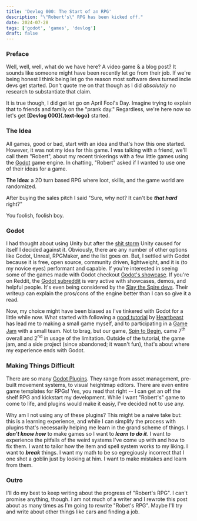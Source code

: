 ```yaml
---
title: 'Devlog 000: The Start of an RPG'
description: "\"Robert's\" RPG has been kicked off."
date: 2024-07-28
tags: ['godot', 'games', 'devlog']
draft: false
---
```


### Preface
Well, well, well, what do we have here? A video game & a blog post? It sounds like someone might have been recently let go from their job. If we're being honest I think being let go the reason most software devs turned indie devs get started. Don't quote me on that though as I did *absolutely* no research to substantiate that claim.

It is true though, I did get let go on April Fool's Day. Imagine trying to explain that to friends and family on the "prank day." Regardless, we're here now so let's get **[Devlog 000]{.text-logo}** started.

### The Idea
All games, good or bad, start with an idea and that's how this one started. However, it was not my idea for this game. I was talking with a friend, we'll call them "Robert", about my recent tinkerings with a few little games using the <a href="https://godotengine.org/" target="_blank">Godot</a> game engine. In chatting, "Robert" asked if I wanted to use one of their ideas for a game. 

**The Idea**: a 2D turn based RPG where loot, skills, and the game world are randomized.

After buying the sales pitch I said "Sure, why not? It can't be ***that hard*** right?"

You foolish, foolish boy.

### Godot
I had thought about using Unity but after the <a href="https://www.theverge.com/23873852/unity-new-pricing-model-news-updates" target="_blank">shit storm</a> Unity caused for itself I decided against it. Obviously, there are any number of other options like Godot, Unreal, RPGMaker, and the list goes on. But, I settled with Godot because it is free, open source, community driven, lightweight, and it is (to my novice eyes) performant and capable. If you're interested in seeing some of the games made with Godot checkout <a href="https://godotengine.org/showcase/" target="_blank">Godot's showcase</a>. If you're on Reddit, the <a href="https://reddit.com/r/godot" target="_blank">Godot subreddit</a> is very active with showcases, demos, and helpful people. It's even being considered by the <a href="https://caseyyano.com/on-evaluating-godot-b35ea86e8cf4" target="_blank">Slay the Spire devs</a>. Their writeup can explain the pros/cons of the engine better than I can so give it a read.

Now, my choice might have been biased as I've tinkered with Godot for a little while now. What started with following a <a href="https://www.youtube.com/watch?v=mAbG8Oi-SvQ&list=PL9FzW-m48fn2SlrW0KoLT4n5egNdX-W9a" target="_blank">good tutorial</a> by <a href="https://www.youtube.com/@uheartbeast/videos" target="_blank">Heartbeast</a> has lead me to making a small game myself, and to participating in a <a href="https://itch.io/jam/mini-jam-157-electric/results" target="_blank">Game Jam</a> with a small team. Not to brag, but our game, <a href="https://indigosingularity.itch.io/spintobegin" target="_blank">Spin to Begin</a>, came 7<sup>th</sup> overall and 2<sup>nd</sup> in usage of the limitation. Outside of the tutorial, the game jam, and a side project (since abandoned; it wasn't fun), that's about where my experience ends with Godot.

### Making Things Difficult
There are so many <a href="https://godotengine.org/asset-library/asset" target="_blank">Godot Plugins</a>. They range from asset management, pre-built movement systems, to visual heightmap editors. There are even entire game templates for RPGs! Yes, you read that right -- I can get an off the shelf RPG and kickstart my development. While I want "Robert's" game to come to life, and plugins would make it easiy, I've decided not to use any.

Why am I not using any of these plugins? This might be a naive take but: this is a learning experience, and while I can simplify the process with plugins that's necessarily helping me learn in the grand scheme of things. I ***don't know how*** to make games so I want to ***learn to do it***. I want to experience the pitfalls of the weird systems I've come up with and how to fix them. I want to tailor how the item and spell system works to my liking. I want to ***break*** things. I want my math to be so egregiously incorrect that I one shot a goblin just by looking at him. I want to make mistakes and learn from them.

### Outro
I'll do my best to keep writing about the progress of "Robert's RPG". I can't promise anything, though. I am not much of a writer and I rewrote this post about as many times as I'm going to rewrite "Robet's RPG". Maybe I'll try and write about other things like cars and finding a job.

